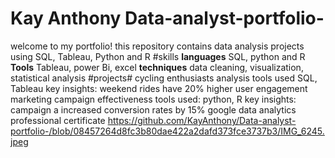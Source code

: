 # Kay Anthony Data-analyst-portfolio-
welcome to my portfolio! this repository contains data analysis projects using SQL, Tableau, Python and R
#skills
**languages** SQL, python and R
**Tools** Tableau, power Bi, excel
**techniques** data cleaning, visualization, statistical analysis
#projects# 
cycling enthusiasts analysis
tools used SQL, Tableau
key insights: weekend rides have 20% higher user engagement
marketing campaign effectiveness
tools used: python, R
key insights: campaign a increased conversion rates by 15%
google data analytics professional certificate https://github.com/KayAnthony/Data-analyst-portfolio-/blob/08457264d8fc3b80dae422a2dafd373fce3737b3/IMG_6245.jpeg
